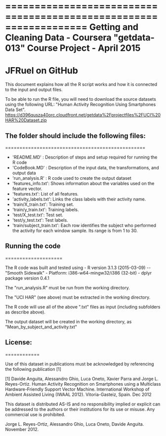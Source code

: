 ==================================================================
Getting and Cleaning Data - Coursera "getdata-013"
Course Project  - April 2015
==================================================================
JFRuel on GitHub
==================================================================

This document explains how all the R script works and how it is connected to the input and output files.  

To be able to run the R file, you will need to download the source datasets using the following URL:
"Human Activity Recognition Using Smartphones Data Set".
https://d396qusza40orc.cloudfront.net/getdata%2Fprojectfiles%2FUCI%20HAR%20Dataset.zip


## The folder should include the following files:
=================================================

- 'README.MD' : Description of steps and setup required for running the R code
- 'CodeBook.MD' : Description of the input data, the transformations, and output data
- 'run_analysis.R' : R code used to create the output dataset
- 'features_info.txt': Shows information about the variables used on the feature vector.
- 'features.txt': List of all features.
- 'activity_labels.txt': Links the class labels with their activity name.
- 'train/X_train.txt': Training set.
- 'train/y_train.txt': Training labels.
- 'test/X_test.txt': Test set.
- 'test/y_test.txt': Test labels.
- 'train/subject_train.txt': Each row identifies the subject who performed the activity for each window sample. Its range is from 1 to 30. 

## Running the code
====================

The R code was built and tested using 
	- R version 3.1.3 (2015-03-09) -- "Smooth Sidewalk"
	- Platform: i386-w64-mingw32/i386 (32-bit)
	- dplyr package version 0.4.1

The "run_analysis.R" must be run from the working directory.

The "UCI HAR" (see above) must be extracted in the working directory.

The R code will use all of the above ".txt" files as input (including subfolders as describe above).

The output dataset will be created in the working directory, as "Mean_by_subject_and_activity.txt"

## License:
============

Use of this dataset in publications must be acknowledged by referencing the following publication [1] 

[1] Davide Anguita, Alessandro Ghio, Luca Oneto, Xavier Parra and Jorge L. Reyes-Ortiz. Human Activity Recognition on Smartphones using a Multiclass Hardware-Friendly Support Vector Machine. International Workshop of Ambient Assisted Living (IWAAL 2012). Vitoria-Gasteiz, Spain. Dec 2012

This dataset is distributed AS-IS and no responsibility implied or explicit can be addressed to the authors or their institutions for its use or misuse. Any commercial use is prohibited.

Jorge L. Reyes-Ortiz, Alessandro Ghio, Luca Oneto, Davide Anguita. November 2012.
